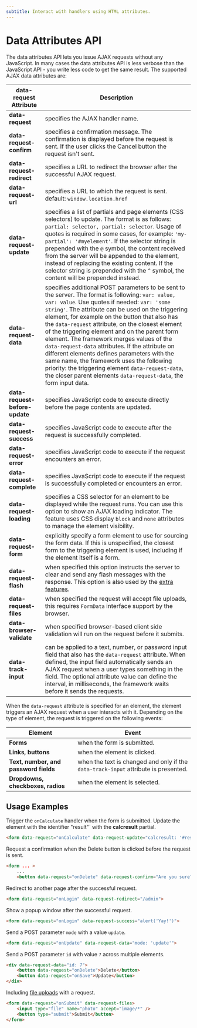 ```yaml
---
subtitle: Interact with handlers using HTML attributes.
---
```

# Data Attributes API

The data attributes API lets you issue AJAX requests without any JavaScript. In many cases the data attributes API is less verbose than the JavaScript API - you write less code to get the same result. The supported AJAX data attributes are:

data-request Attribute | Description
------------- | -------------
**data-request** | specifies the AJAX handler name.
**data-request-confirm** | specifies a confirmation message. The confirmation is displayed before the request is sent. If the user clicks the Cancel button the request isn't sent.
**data-request-redirect** | specifies a URL to redirect the browser after the successful AJAX request.
**data-request-url** | specifies a URL to which the request is sent. default: `window.location.href`
**data-request-update** | specifies a list of partials and page elements (CSS selectors) to update. The format is as follows: `partial: selector, partial: selector`. Usage of quotes is required in some cases, for example: `'my-partial': '#myelement'`. If the selector string is prepended with the `@` symbol, the content received from the server will be appended to the element, instead of replacing the existing content. If the selector string is prepended with the `^` symbol, the content will be prepended instead.
**data-request-data** | specifies additional POST parameters to be sent to the server. The format is following: `var: value, var: value`. Use quotes if needed: `var: 'some string'`. The attribute can be used on the triggering element, for example on the button that also has the `data-request` attribute, on the closest element of the triggering element and on the parent form element. The framework merges values of the `data-request-data` attributes. If the attribute on different elements defines parameters with the same name, the framework uses the following priority: the triggering element `data-request-data`, the closer parent elements `data-request-data`, the form input data.
**data-request-before-update** | specifies JavaScript code to execute directly before the page contents are updated.
**data-request-success** | specifies JavaScript code to execute after the request is successfully completed.
**data-request-error** | specifies JavaScript code to execute if the request encounters an error.
**data-request-complete** | specifies JavaScript code to execute if the request is successfully completed or encounters an error.
**data-request-loading** | specifies a CSS selector for an element to be displayed while the request runs. You can use this option to show an AJAX loading indicator. The feature uses CSS display `block` and `none` attributes to manage the element visibility.
**data-request-form** | explicitly specify a form element to use for sourcing the form data. If this is unspecified, the closest form to the triggering element is used, including if the element itself is a form.
**data-request-flash** | when specified this option instructs the server to clear and send any flash messages with the response. This option is also used by the [extra features](./extras.md).
**data-request-files** | when specified the request will accept file uploads, this requires `FormData` interface support by the browser.
**data-browser-validate** | when specified browser-based client side validation will run on the request before it submits.
**data-track-input** | can be applied to a text, number, or password input field that also has the `data-request` attribute. When defined, the input field automatically sends an AJAX request when a user types something in the field. The optional attribute value can define the interval, in milliseconds, the framework waits before it sends the requests.

When the `data-request` attribute is specified for an element, the element triggers an AJAX request when a user interacts with it. Depending on the type of element, the request is triggered on the following events:

Element | Event
------------- | -------------
**Forms** | when the form is submitted.
**Links, buttons** | when the element is clicked.
**Text, number, and password fields** | when the text is changed and only if the `data-track-input` attribute is presented.
**Dropdowns, checkboxes, radios** | when the element is selected.

## Usage Examples

Trigger the `onCalculate` handler when the form is submitted. Update the element with the identifier "result"` with the **calcresult** partial.

```html
<form data-request="onCalculate" data-request-update="calcresult: '#result'">
```

Request a confirmation when the Delete button is clicked before the request is sent.

```html
<form ... >
    ...
    <button data-request="onDelete" data-request-confirm="Are you sure?">Delete</button>
```

Redirect to another page after the successful request.

```html
<form data-request="onLogin" data-request-redirect="/admin">
```

Show a popup window after the successful request.

```html
<form data-request="onLogin" data-request-success="alert('Yay!')">
```

Send a POST parameter `mode` with a value `update`.

```html
<form data-request="onUpdate" data-request-data="mode: 'update'">
```

Send a POST parameter `id` with value `7` across multiple elements.

```html
<div data-request-data="id: 7">
    <button data-request="onDelete">Delete</button>
    <button data-request="onSave">Update</button>
</div>
```

Including [file uploads](../../extend/services/request-input.md) with a request.

```html
<form data-request="onSubmit" data-request-files>
    <input type="file" name="photo" accept="image/*" />
    <button type="submit">Submit</button>
</form>
```
